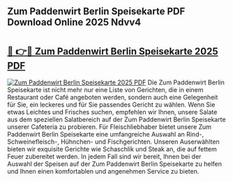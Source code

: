 ## Zum Paddenwirt Berlin Speisekarte PDF Download Online 2025 Ndvv4

# <h2><a href="http://gcb3q1.nevu.top/?p=Zum+Paddenwirt+Berlin+Speisekarte">🔗 👉🔴 Zum Paddenwirt Berlin Speisekarte 2025 PDF</a></h2>

[![Zum Paddenwirt Berlin Speisekarte 2025 PDF](https://i.imgur.com/dBaPXMq.png)](http://gcb3q1.nevu.top/?p=Zum+Paddenwirt+Berlin+Speisekarte)
Die Zum Paddenwirt Berlin Speisekarte ist nicht mehr nur eine Liste von Gerichten, die in einem Restaurant oder Café angeboten werden, sondern auch eine Gelegenheit für Sie, ein leckeres und für Sie passendes Gericht zu wählen. Wenn Sie etwas Leichtes und Frisches suchen, empfehlen wir Ihnen, unsere Salate aus dem speziellen Salatbereich auf der Zum Paddenwirt Berlin Speisekarte unserer Cafeteria zu probieren. Für Fleischliebhaber bietet unsere Zum Paddenwirt Berlin Speisekarte eine umfangreiche Auswahl an Rind-, Schweinefleisch-, Hühnchen- und Fischgerichten. Unseren Auserwählten bieten wir exquisite Gerichte wie Schaschlik und Steak an, die auf fettem Feuer zubereitet werden. In jedem Fall sind wir bereit, Ihnen bei der Auswahl der Speisen auf der Zum Paddenwirt Berlin Speisekarte zu helfen und Ihnen einen komfortablen und angenehmen Service zu bieten.
